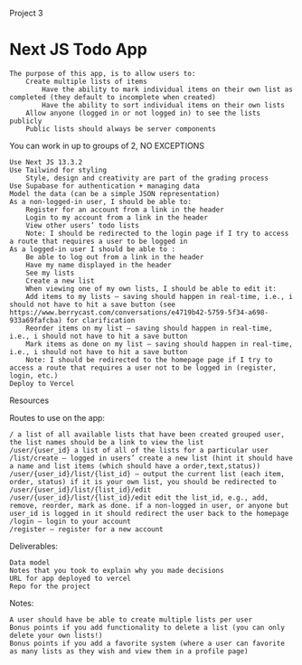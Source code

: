 Project 3

Next JS Todo App
==

    The purpose of this app, is to allow users to:
        Create multiple lists of items
            Have the ability to mark individual items on their own list as completed (they default to incomplete when created)
            Have the ability to sort individual items on their own lists
        Allow anyone (logged in or not logged in) to see the lists publicly
        Public lists should always be server components

You can work in up to groups of 2, NO EXCEPTIONS

    Use Next JS 13.3.2
    Use Tailwind for styling
        Style, design and creativity are part of the grading process
    Use Supabase for authentication + managing data
    Model the data (can be a simple JSON representation)
    As a non-logged-in user, I should be able to:
        Register for an account from a link in the header
        Login to my account from a link in the header
        View other users’ todo lists
        Note: I should be redirected to the login page if I try to access a route that requires a user to be logged in
    As a logged-in user I should be able to :
        Be able to log out from a link in the header
        Have my name displayed in the header
        See my lists
        Create a new list
        When viewing one of my own lists, I should be able to edit it:
        Add items to my lists — saving should happen in real-time, i.e., i should not have to hit a save button (see https://www.berrycast.com/conversations/e4719b42-5759-5f34-a698-933a69fafcba) for clarification
        Reorder items on my list — saving should happen in real-time, i.e., i should not have to hit a save button
        Mark items as done on my list — saving should happen in real-time, i.e., i should not have to hit a save button
        Note: I should be redirected to the homepage page if I try to access a route that requires a user not to be logged in (register, login, etc.)
    Deploy to Vercel

Resources

Routes to use on the app:

    / a list of all available lists that have been created grouped user, the list names should be a link to view the list
    /user/{user_id} a list of all of the lists for a particular user
    /list/create – logged in users’ create a new list (hint it should have a name and list items (which should have a order,text,status))
    /user/{user_id}/list/{list_id} – output the current list (each item, order, status) if it is your own list, you should be redirected to /user/{user_id}/list/{list_id}/edit
    /user/{user_id}/list/{list_id}/edit edit the list_id, e.g., add, remove, reorder, mark as done. if a non-logged in user, or anyone but user_id is logged in it should redirect the user back to the homepage
    /login – login to your account
    /register – register for a new account

Deliverables:

    Data model
    Notes that you took to explain why you made decisions
    URL for app deployed to vercel
    Repo for the project

 

Notes:

    A user should have be able to create multiple lists per user
    Bonus points if you add functionality to delete a list (you can only delete your own lists!)
    Bonus points if you add a favorite system (where a user can favorite as many lists as they wish and view them in a profile page)
